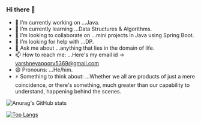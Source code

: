 ### Hi there 👋
- 🔭 I’m currently working on ...Java.
- 🌱 I’m currently learning ...Data Structures & Algorithms.
- 👯 I’m looking to collaborate on ...mini projects in Java using Spring Boot.
- 🤔 I’m looking for help with ...DP.
- 💬 Ask me about ...anything that lies in the domain of life. 
- 📫 How to reach me: ...Here's my email id -> varshneyapoorv5369@gmail.com
- 😄 Pronouns: ...He/him.
- ⚡ Something to think about: ...Whether we all are products of just a mere coincidence, or there's something, much greater than our capability to understand, happening behind the scenes.

<!--
**apoorv-5369/apoorv-5369** is a ✨ _special_ ✨ repository because its `README.md` (this file) appears on your GitHub profile.

Here are some ideas to get you started:

 
-->

![Anurag's GitHub stats](https://github-readme-stats.vercel.app/api?username=apoorv-5369&show_icons=true&theme=radical)

[![Top Langs](https://github-readme-stats.vercel.app/api/top-langs/?username=apoorv-5369&layout=compact&theme=radical)](https://github.com/anuraghazra/github-readme-stats)
